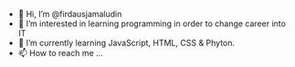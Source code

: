 - 👋 Hi, I’m @firdausjamaludin
- 👀 I’m interested in learning programming in order to change career into IT
- 🌱 I’m currently learning JavaScript, HTML, CSS & Phyton.
- 📫 How to reach me ...


<!---
gitdorza92/gitdorza92 is a ✨ special ✨ repository because its `README.md` (this file) appears on your GitHub profile.
You can click the Preview link to take a look at your changes.
--->
